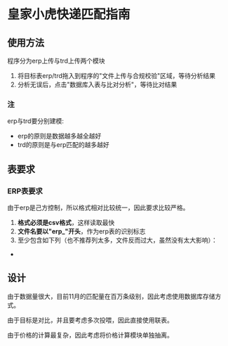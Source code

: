 # 皇家小虎快递匹配指南

## 使用方法
程序分为erp上传与trd上传两个模块
1. 将目标表erp/trd拖入到程序的"文件上传与合规校验"区域，等待分析结果
2. 分析无误后，点击"数据库入表与比对分析"，等待比对结果

### 注
erp与trd要分别建模:
- erp的原则是数据越多越全越好 
- trd的原则是与erp匹配的越多越好


## 表要求
### ERP表要求
由于erp是己方控制，所以格式相对比较统一，因此要求比较严格。
1. **格式必须是csv格式**，这样读取最快
2. **文件名要以"erp_"开头**，作为erp表的识别标志
3. 至少包含如下列（也不推荐列太多，文件反而过大，虽然没有太大影响）：
- 



## 设计
由于数据量很大，目前11月的匹配量在百万条级别，因此考虑使用数据库存储方式。

由于目标是对比，并且要考虑多次投喂，因此直接使用联表。

由于价格的计算最复杂，因此考虑将价格计算模块单独抽离。
